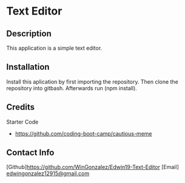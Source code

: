 # Text Editor

## Description

This application is a simple text editor.


## Installation

Install this aplication by first importing the repository. Then clone the repository into gitbash.
Afterwards run (npm install). 

## Credits
Starter Code
- https://github.com/coding-boot-camp/cautious-meme

## Contact Info
[Github]https://github.com/WinGonzalez/Edwin19-Text-Editor
[Email] edwingonzalez12915@gmail.com





